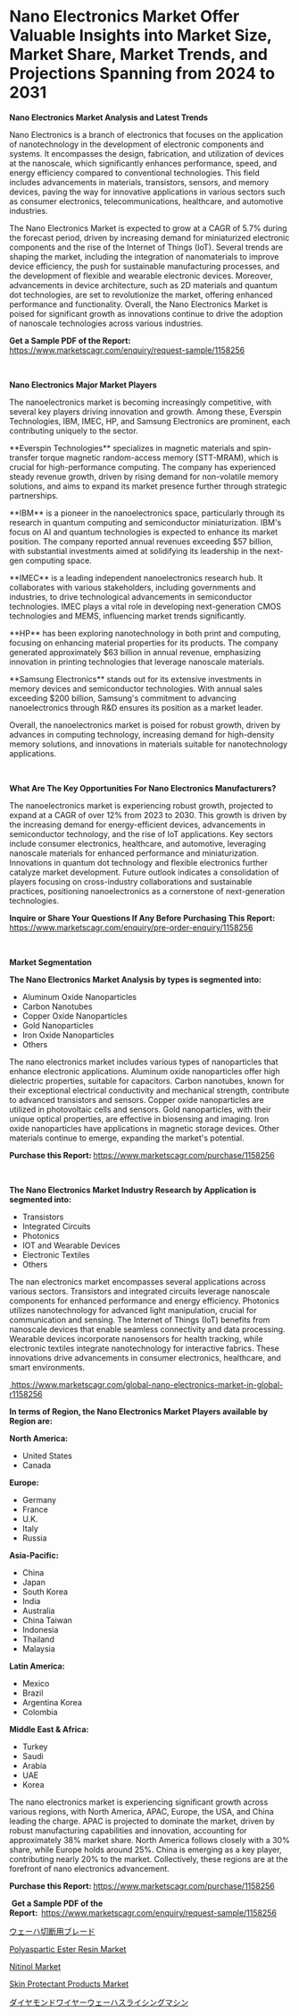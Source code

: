 <p><h1>Nano Electronics Market Offer Valuable Insights into Market Size, Market Share, Market Trends, and Projections Spanning from 2024 to 2031</h1></p><p><strong>Nano Electronics Market Analysis and Latest Trends</strong></p>
<p><p>Nano Electronics is a branch of electronics that focuses on the application of nanotechnology in the development of electronic components and systems. It encompasses the design, fabrication, and utilization of devices at the nanoscale, which significantly enhances performance, speed, and energy efficiency compared to conventional technologies. This field includes advancements in materials, transistors, sensors, and memory devices, paving the way for innovative applications in various sectors such as consumer electronics, telecommunications, healthcare, and automotive industries.</p><p>The Nano Electronics Market is expected to grow at a CAGR of 5.7% during the forecast period, driven by increasing demand for miniaturized electronic components and the rise of the Internet of Things (IoT). Several trends are shaping the market, including the integration of nanomaterials to improve device efficiency, the push for sustainable manufacturing processes, and the development of flexible and wearable electronic devices. Moreover, advancements in device architecture, such as 2D materials and quantum dot technologies, are set to revolutionize the market, offering enhanced performance and functionality. Overall, the Nano Electronics Market is poised for significant growth as innovations continue to drive the adoption of nanoscale technologies across various industries.</p></p>
<p><strong>Get a Sample PDF of the Report:&nbsp;</strong> <a href="https://www.marketscagr.com/enquiry/request-sample/1158256">https://www.marketscagr.com/enquiry/request-sample/1158256</a></p>
<p>&nbsp;</p>
<p><strong>Nano Electronics Major Market Players</strong></p>
<p><p>The nanoelectronics market is becoming increasingly competitive, with several key players driving innovation and growth. Among these, Everspin Technologies, IBM, IMEC, HP, and Samsung Electronics are prominent, each contributing uniquely to the sector.</p><p>**Everspin Technologies** specializes in magnetic materials and spin-transfer torque magnetic random-access memory (STT-MRAM), which is crucial for high-performance computing. The company has experienced steady revenue growth, driven by rising demand for non-volatile memory solutions, and aims to expand its market presence further through strategic partnerships.</p><p>**IBM** is a pioneer in the nanoelectronics space, particularly through its research in quantum computing and semiconductor miniaturization. IBM's focus on AI and quantum technologies is expected to enhance its market position. The company reported annual revenues exceeding $57 billion, with substantial investments aimed at solidifying its leadership in the next-gen computing space.</p><p>**IMEC** is a leading independent nanoelectronics research hub. It collaborates with various stakeholders, including governments and industries, to drive technological advancements in semiconductor technologies. IMEC plays a vital role in developing next-generation CMOS technologies and MEMS, influencing market trends significantly.</p><p>**HP** has been exploring nanotechnology in both print and computing, focusing on enhancing material properties for its products. The company generated approximately $63 billion in annual revenue, emphasizing innovation in printing technologies that leverage nanoscale materials.</p><p>**Samsung Electronics** stands out for its extensive investments in memory devices and semiconductor technologies. With annual sales exceeding $200 billion, Samsung's commitment to advancing nanoelectronics through R&D ensures its position as a market leader.</p><p>Overall, the nanoelectronics market is poised for robust growth, driven by advances in computing technology, increasing demand for high-density memory solutions, and innovations in materials suitable for nanotechnology applications.</p></p>
<p>&nbsp;</p>
<p><strong>What Are The Key Opportunities For Nano Electronics Manufacturers?</strong></p>
<p><p>The nanoelectronics market is experiencing robust growth, projected to expand at a CAGR of over 12% from 2023 to 2030. This growth is driven by the increasing demand for energy-efficient devices, advancements in semiconductor technology, and the rise of IoT applications. Key sectors include consumer electronics, healthcare, and automotive, leveraging nanoscale materials for enhanced performance and miniaturization. Innovations in quantum dot technology and flexible electronics further catalyze market development. Future outlook indicates a consolidation of players focusing on cross-industry collaborations and sustainable practices, positioning nanoelectronics as a cornerstone of next-generation technologies.</p></p>
<p><strong>Inquire or Share Your Questions If Any Before Purchasing This Report:</strong> <a href="https://www.marketscagr.com/enquiry/pre-order-enquiry/1158256">https://www.marketscagr.com/enquiry/pre-order-enquiry/1158256</a></p>
<p>&nbsp;</p>
<p><strong>Market Segmentation</strong></p>
<p><strong>The Nano Electronics Market Analysis by types is segmented into:</strong></p>
<p><ul><li>Aluminum Oxide Nanoparticles</li><li>Carbon Nanotubes</li><li>Copper Oxide Nanoparticles</li><li>Gold Nanoparticles</li><li>Iron Oxide Nanoparticles</li><li>Others</li></ul></p>
<p><p>The nano electronics market includes various types of nanoparticles that enhance electronic applications. Aluminum oxide nanoparticles offer high dielectric properties, suitable for capacitors. Carbon nanotubes, known for their exceptional electrical conductivity and mechanical strength, contribute to advanced transistors and sensors. Copper oxide nanoparticles are utilized in photovoltaic cells and sensors. Gold nanoparticles, with their unique optical properties, are effective in biosensing and imaging. Iron oxide nanoparticles have applications in magnetic storage devices. Other materials continue to emerge, expanding the market's potential.</p></p>
<p><strong>Purchase this Report:&nbsp;</strong><a href="https://www.marketscagr.com/purchase/1158256">https://www.marketscagr.com/purchase/1158256</a></p>
<p>&nbsp;</p>
<p><strong>The Nano Electronics Market Industry Research by Application is segmented into:</strong></p>
<p><ul><li>Transistors</li><li>Integrated Circuits</li><li>Photonics</li><li>IOT and Wearable Devices</li><li>Electronic Textiles</li><li>Others</li></ul></p>
<p><p>The nan electronics market encompasses several applications across various sectors. Transistors and integrated circuits leverage nanoscale components for enhanced performance and energy efficiency. Photonics utilizes nanotechnology for advanced light manipulation, crucial for communication and sensing. The Internet of Things (IoT) benefits from nanoscale devices that enable seamless connectivity and data processing. Wearable devices incorporate nanosensors for health tracking, while electronic textiles integrate nanotechnology for interactive fabrics. These innovations drive advancements in consumer electronics, healthcare, and smart environments.</p></p>
<p><a href="https://www.marketscagr.com/global-nano-electronics-market-in-global-r1158256">&nbsp;https://www.marketscagr.com/global-nano-electronics-market-in-global-r1158256</a></p>
<p><strong>In terms of Region, the Nano Electronics Market Players available by Region are:</strong></p>
<p>
    <p> <strong> North America: </strong>
        <ul>
            <li>United States</li>
            <li>Canada</li>
        </ul>
        </p> 
    <p> <strong> Europe: </strong>
        <ul>
            <li>Germany</li>
            <li>France</li>
            <li>U.K.</li>
            <li>Italy</li>
            <li>Russia</li>
        </ul>
        </p> 
    <p> <strong> Asia-Pacific: </strong>
        <ul>
            <li>China</li>
            <li>Japan</li>
            <li>South Korea</li>
            <li>India</li>
            <li>Australia</li>
            <li>China Taiwan</li>
            <li>Indonesia</li>
            <li>Thailand</li>
            <li>Malaysia</li>
        </ul>
        </p> 
    <p> <strong> Latin America: </strong>
        <ul>
            <li>Mexico</li>
            <li>Brazil</li>
            <li>Argentina Korea</li>
            <li>Colombia</li>
        </ul>
        </p> 
    <p> <strong> Middle East & Africa: </strong>
        <ul>
            <li>Turkey</li>
            <li>Saudi</li>
            <li>Arabia</li>
            <li>UAE</li>
            <li>Korea</li>
        </ul>
    </p>
    </p>
<p><p>The nano electronics market is experiencing significant growth across various regions, with North America, APAC, Europe, the USA, and China leading the charge. APAC is projected to dominate the market, driven by robust manufacturing capabilities and innovation, accounting for approximately 38% market share. North America follows closely with a 30% share, while Europe holds around 25%. China is emerging as a key player, contributing nearly 20% to the market. Collectively, these regions are at the forefront of nano electronics advancement.</p></p>
<p><strong>Purchase this Report: </strong><a href="https://www.marketscagr.com/purchase/1158256">https://www.marketscagr.com/purchase/1158256</a></p>
<p>&nbsp;<strong>Get a Sample PDF of the Report:&nbsp;&nbsp;</strong><a href="https://www.marketscagr.com/enquiry/request-sample/1158256">https://www.marketscagr.com/enquiry/request-sample/1158256</a></p>
<p><strong></strong></p>
<p><p><a href="https://medium.com/@lillianamurazik2023/blades-for-wafer-cutting-market-%E3%81%AF-%E3%82%B3%E3%82%B9%E3%83%88%E7%AE%A1%E7%90%86%E3%81%A8%E5%8A%B9%E7%8E%87%E5%90%91%E4%B8%8A%E3%82%92%E5%84%AA%E5%85%88%E3%81%97%E3%81%BE%E3%81%99-%E3%81%95%E3%82%89%E3%81%AB-%E5%A0%B1%E5%91%8A%E6%9B%B8%E3%81%AF%E5%B8%82%E5%A0%B4%E3%81%AE%E9%9C%80%E8%A6%81%E9%9D%A2%E3%81%A8%E4%BE%9B%E7%B5%A6%E9%9D%A2%E3%81%AE%E4%B8%A1%E6%96%B9%E3%82%92%E3%82%AB%E3%83%90%E3%83%BC%E3%81%97%E3%81%A6%E3%81%84%E3%81%BE%E3%81%99-blades-for-8e08250d3943">ウェーハ切断用ブレード</a></p><p><a href="https://www.linkedin.com/pulse/market-trends-global-polyaspartic-ester-resin-forecast-analysis-209ee?trackingId=1o%2FBrB75Q1W0sTOaIpO4DA%3D%3D">Polyaspartic Ester Resin Market</a></p><p><a href="https://issuu.com/reportprime-2/docs/nitinol-market-size-2030.pptx_2e9c3a80e8e609">Nitinol Market</a></p><p><a href="https://medium.com/@kishanagarner91/the-skin-protectant-products-industry-analysis-report-offers-a-comprehensive-and-current-bb9e6c1597be">Skin Protectant Products Market</a></p><p><a href="https://medium.com/@lillianamurazik2023/diamond-wire-wafer-slicing-machine-market-%E3%81%AF-%E3%82%B3%E3%82%B9%E3%83%88%E7%AE%A1%E7%90%86%E3%81%A8%E5%8A%B9%E7%8E%87%E5%90%91%E4%B8%8A%E3%82%92%E5%84%AA%E5%85%88%E3%81%97%E3%81%BE%E3%81%99-%E3%81%95%E3%82%89%E3%81%AB-%E5%A0%B1%E5%91%8A%E6%9B%B8%E3%81%AF%E5%B8%82%E5%A0%B4%E3%81%AE%E9%9C%80%E8%A6%81%E9%9D%A2%E3%81%A8%E4%BE%9B%E7%B5%A6%E9%9D%A2%E3%81%AE%E4%B8%A1%E6%96%B9%E3%82%92%E3%82%AB%E3%83%90%E3%83%BC%E3%81%97%E3%81%A6%E3%81%84%E3%81%BE%E3%81%99-418d65d64669">ダイヤモンドワイヤーウェーハスライシングマシン</a></p></p>